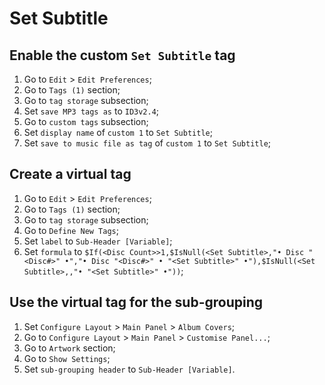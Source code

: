 # Set Subtitle

## Enable the custom `Set Subtitle` tag
1. Go to `Edit` > `Edit Preferences`;
2. Go to `Tags (1)` section;
3. Go to `tag storage` subsection;
4. Set `save MP3 tags as` to `ID3v2.4`;
5. Go to `custom tags` subsection;
6. Set `display name` of `custom 1` to `Set Subtitle`;
7. Set `save to music file as tag` of `custom 1` to `Set Subtitle`;

## Create a virtual tag
1. Go to `Edit` > `Edit Preferences`;
2. Go to `Tags (1)` section;
3. Go to `tag storage` subsection;
4. Go to `Define New Tags`;
5. Set `label` to `Sub-Header [Variable]`;
6. Set `formula` to `$If(<Disc Count>>1,$IsNull(<Set Subtitle>,"• Disc "<Disc#>" •","• Disc "<Disc#>" • "<Set Subtitle>" •"),$IsNull(<Set Subtitle>,,"• "<Set Subtitle>" •"))`;

## Use the virtual tag for the sub-grouping
1. Set `Configure Layout` > `Main Panel` > `Album Covers`;
2. Go to `Configure Layout` > `Main Panel` > `Customise Panel...`;
3. Go to `Artwork` section;
4. Go to `Show Settings`;
5. Set `sub-grouping header` to `Sub-Header [Variable]`.
